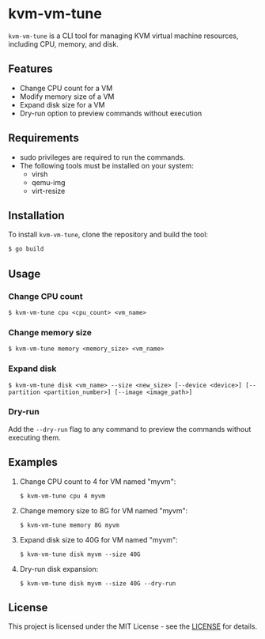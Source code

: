 # kvm-vm-tune

`kvm-vm-tune` is a CLI tool for managing KVM virtual machine resources, including CPU, memory, and disk.

## Features

- Change CPU count for a VM
- Modify memory size of a VM
- Expand disk size for a VM
- Dry-run option to preview commands without execution

## Requirements

- sudo privileges are required to run the commands.
- The following tools must be installed on your system:
  - virsh
  - qemu-img
  - virt-resize

## Installation

To install `kvm-vm-tune`, clone the repository and build the tool:

```bash
$ go build
```

## Usage

### Change CPU count

```
$ kvm-vm-tune cpu <cpu_count> <vm_name>
```

### Change memory size

```
$ kvm-vm-tune memory <memory_size> <vm_name>
```

### Expand disk

```
$ kvm-vm-tune disk <vm_name> --size <new_size> [--device <device>] [--partition <partition_number>] [--image <image_path>]
```

### Dry-run

Add the `--dry-run` flag to any command to preview the commands without executing them.

## Examples

1. Change CPU count to 4 for VM named "myvm":
   ```
   $ kvm-vm-tune cpu 4 myvm
   ```

2. Change memory size to 8G for VM named "myvm":
   ```
   $ kvm-vm-tune memory 8G myvm
   ```

3. Expand disk size to 40G for VM named "myvm":
   ```
   $ kvm-vm-tune disk myvm --size 40G
   ```

4. Dry-run disk expansion:
   ```
   $ kvm-vm-tune disk myvm --size 40G --dry-run
   ```

## License

This project is licensed under the MIT License - see the [LICENSE](https://opensource.org/license/mit) for details.

